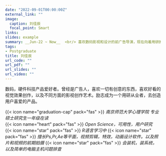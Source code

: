 ```yaml
---
date: "2022-09-01T00:00:00Z"
external_link: ""
image:
  caption: 刘佳辰
  focal_point: Smart
links:
slides: example
summary: __Jun-22 ~ Now__  <br/> 喜欢数码影视和设计的前广告导演，现在向着用研的目标努力学习，本体是兔子
tags:
- Postgraduate
title: 刘佳辰
url_code: ""
url_pdf: ""
url_slides: ""
url_video: ""
---
```

数码，硬件科技产品爱好者。曾经是广告人，喜欢一切有创意的东西，喜欢好看的视觉效果创作，以及不同方面的影视创作艺术。励志成为一个用研从业者，去创造用户喜爱的产品。

{{< icon name="graduation-cap" pack="fas" >}} _南京师范大学心理学院 专业硕士研究生一年级在读_  
{{< icon name="heart" pack="fas" >}} _Open Science，可用性，用户研究_  
{{< icon name="star" pack="fas" >}} _R语言学习中_
{{< icon name="star" pack="fas" >}} _擅长Ps,Pr,Ae等平面，视频剪辑，特效，动画设计软件。以及照片和视频的前期拍摄_
{{< icon name="star" pack="fas" >}} _会装机，装系统，以及简单的电脑主机问题排查_